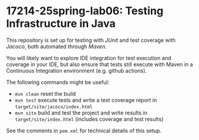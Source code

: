 # 17214-25spring-lab06: Testing Infrastructure in Java

This repository is set up for testing with _JUnit_ and test coverage with _Jacoco_, both automated through _Maven_.

You will likely want to explore IDE integration for test execution and coverage in your IDE, but also ensure that tests still execute with Maven in a Continuous Integration environment (e.g. github actions).

The following commands might be useful:

* `mvn clean` reset the build
* `mvn test` execute tests and write a test coverage report in `target/site/jacoco/index.html`
* `mvn site` build and test the project and write results in `target/site/index.html` (includes coverage and test results)

See the comments in `pom.xml` for technical details of this setup.